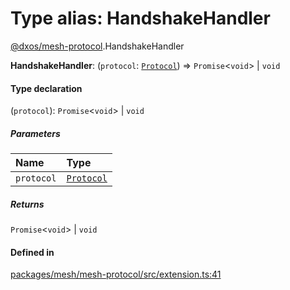 # Type alias: HandshakeHandler

[@dxos/mesh-protocol](../modules/dxos_mesh_protocol.md).HandshakeHandler

 **HandshakeHandler**: (`protocol`: [`Protocol`](../classes/dxos_mesh_protocol.Protocol.md)) => `Promise`<`void`\> \| `void`

#### Type declaration

(`protocol`): `Promise`<`void`\> \| `void`

##### Parameters

| Name | Type |
| :------ | :------ |
| `protocol` | [`Protocol`](../classes/dxos_mesh_protocol.Protocol.md) |

##### Returns

`Promise`<`void`\> \| `void`

#### Defined in

[packages/mesh/mesh-protocol/src/extension.ts:41](https://github.com/dxos/dxos/blob/main/packages/mesh/mesh-protocol/src/extension.ts#L41)
